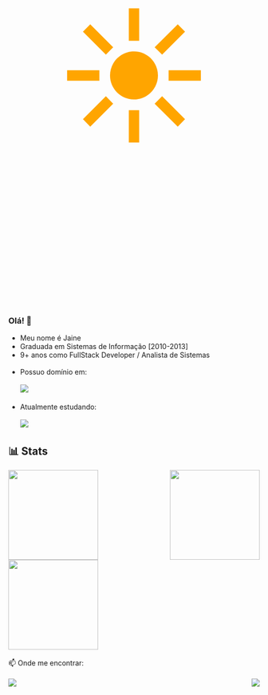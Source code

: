 
<p style="font-size: 300px; color: orange; text-align:center;">&#9728;</p>

### Olá! 👋

<ul>
    <li>Meu nome é Jaine</li>
    <li>Graduada em Sistemas de Informação [2010-2013]</li>
    <li>9+ anos como FullStack Developer / Analista de Sistemas</li><br/>
    <li> Possuo domínio em: <br/><br/>
        <img src="https://skillicons.dev/icons?i=php,js,mysql,git,)](https://skillicons.dev)"/><br/><br/>
    </li>
    <li>
        Atualmente estudando:<br/><br/>
        <img src="https://skillicons.dev/icons?i=laravel,aws,docker,react,nodejs,vuejs,)](https://skillicons.dev)"/>
    </li>
</ul>

## 📊 Stats

<div style="display: flex; justify-content: space-between;">
    <img src="https://github-readme-stats.vercel.app/api/top-langs/?username=jaineezequiel&theme=dracula&layout=compact" height="180em">
    <img src="https://github-readme-stats.vercel.app/api?username=jaineezequiel&show_icons=true&theme=dracula" height="180em">
</div>
<div style="display: flex; justify-content:">
    <img src="https://github-readme-activity-graph.vercel.app/graph?username=jaineezequiel&custom_title=Jaine's%20github%20activity%20graph&theme=dracula" height="180em">
</div>
<br/>
📫 Onde me encontrar:
<br/><br/>
<div style="display: flex; justify-content: space-between;">
    <a href="https://www.linkedin.com/in/jaine-ezequiel/"><img src="https://img.shields.io/badge/LinkedIn-0077B5?style=for-the-badge&logo=linkedin&logoColor=white" /></a>    
    <a href="https://twitter.com/Jaineezequiel"><img src="https://img.shields.io/badge/Twitter-1DA1F2?style=for-the-badge&logo=twitter&logoColor=white)https://img.shields.io/badge/Twitter-1DA1F2?style=for-the-badge&logo=twitter&logoColor=white" /></a>        
</div>
